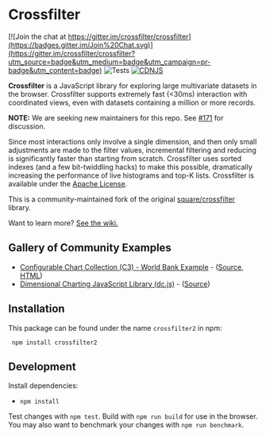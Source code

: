 # Crossfilter

[![Join the chat at https://gitter.im/crossfilter/crossfilter](https://badges.gitter.im/Join%20Chat.svg)](https://gitter.im/crossfilter/crossfilter?utm_source=badge&utm_medium=badge&utm_campaign=pr-badge&utm_content=badge) ![Tests](https://github.com/crossfilter/crossfilter/workflows/Tests/badge.svg) [![CDNJS](https://img.shields.io/cdnjs/v/crossfilter2.svg)](https://cdnjs.com/libraries/crossfilter2)

**Crossfilter** is a JavaScript library for exploring large multivariate datasets in the browser. Crossfilter supports extremely fast (<30ms) interaction with coordinated views, even with datasets containing a million or more records.

**NOTE:** We are seeking new maintainers for this repo. See [#171](https://github.com/crossfilter/crossfilter/issues/171) for discussion.

Since most interactions only involve a single dimension, and then only small adjustments are made to the filter values, incremental filtering and reducing is significantly faster than starting from scratch. Crossfilter uses sorted indexes (and a few bit-twiddling hacks) to make this possible, dramatically increasing the perfor­mance of live histograms and top-K lists. Crossfilter is available under the [Apache License](/square/crossfilter/blob/master/LICENSE).

This is a community-maintained fork of the original [square/crossfilter](https://github.com/square/crossfilter) library.

Want to learn more? [See the wiki.](https://github.com/crossfilter/crossfilter/wiki)

## Gallery of Community Examples

- [Configurable Chart Collection (C3) - World Bank Example](http://drarmstr.github.io/chartcollection/examples/#worldbank) - ([Source](http://drarmstr.github.io/chartcollection/examples/#worldbank/source), [HTML](http://drarmstr.github.io/chartcollection/examples/#worldbank/html))
- [Dimensional Charting JavaScript Library (dc.js)](https://dc-js.github.io/dc.js/) - ([Source](https://dc-js.github.io/dc.js/docs/stock.html))

## Installation

This package can be found under the name `crossfilter2` in npm:

     npm install crossfilter2

## Development

Install dependencies:

- `npm install`

Test changes with `npm test`. Build with `npm run build` for use in the browser. You may also want to benchmark your changes with `npm run benchmark`.
